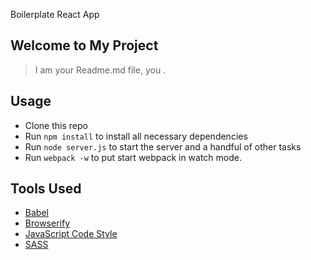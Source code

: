 Boilerplate React App

## Welcome to My Project

> I am your Readme.md file, you .


## Usage

- Clone this repo
- Run `npm install` to install all necessary dependencies
- Run `node server.js` to start the server and a handful of other tasks
- Run `webpack -w` to put start webpack in watch mode.

## Tools Used

- [Babel](https://babeljs.io/)
- [Browserify](http://browserify.org/)
- [JavaScript Code Style](http://jscs.info/)
- [SASS](http://sass-lang.com/)

